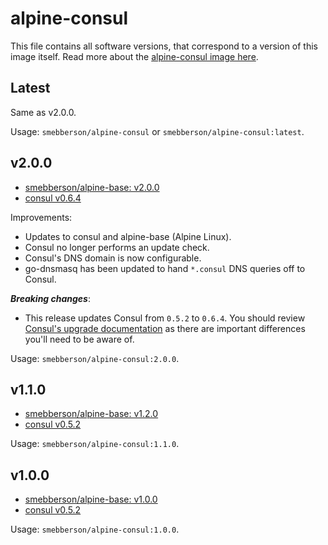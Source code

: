 # alpine-consul

This file contains all software versions, that correspond to a version of this image itself. Read more about the [alpine-consul image here][alpineconsul].

## Latest

Same as v2.0.0.

Usage: `smebberson/alpine-consul` or `smebberson/alpine-consul:latest`.

## v2.0.0

- [smebberson/alpine-base: v2.0.0][smebbersonalpinebase200]
- [consul v0.6.4][consul]

Improvements:

- Updates to consul and alpine-base (Alpine Linux).
- Consul no longer performs an update check.
- Consul's DNS domain is now configurable.
- go-dnsmasq has been updated to hand `*.consul` DNS queries off to Consul.

__*Breaking changes*__:

- This release updates Consul from `0.5.2` to `0.6.4`. You should review [Consul's upgrade documentation][consulupgrade] as there are important differences you'll need to be aware of.

Usage: `smebberson/alpine-consul:2.0.0`.

## v1.1.0

- [smebberson/alpine-base: v1.2.0][smebbersonalpinebase120]
- [consul v0.5.2][consul]

Usage: `smebberson/alpine-consul:1.1.0`.

## v1.0.0

- [smebberson/alpine-base: v1.0.0][smebbersonalpinebase100]
- [consul v0.5.2][consul]

Usage: `smebberson/alpine-consul:1.0.0`.

[consul]: https://consul.io/
[consulupgrade]: https://www.consul.io/docs/upgrade-specific.html
[alpineconsul]: https://github.com/smebberson/docker-alpine/tree/master/alpine-consul
[smebbersonalpinebase200]: https://github.com/smebberson/docker-alpine/blob/alpine-base-v2.0.0/alpine-base
[smebbersonalpinebase120]: https://github.com/smebberson/docker-alpine/blob/alpine-base-v1.2.0/alpine-base/Dockerfile
[smebbersonalpinebase100]: https://github.com/smebberson/docker-alpine/blob/alpine-base-v1.0.0/alpine-base/Dockerfile
